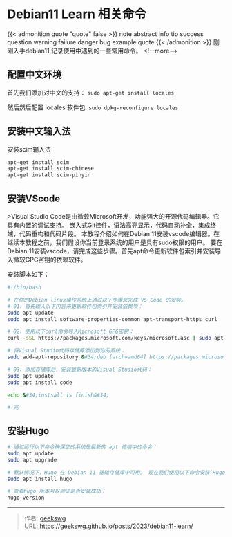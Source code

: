 # Debian11 Learn 相关命令

{{&lt; admonition quote &#34;quote&#34; false &gt;}}
note abstract info tip success question warning failure danger bug example quote
{{&lt; /admonition &gt;}}
刚刚入手debian11,记录使用中遇到的一些常用命令。
&lt;!--more--&gt;

## 配置中文环境

首先我们添加对中文的支持：
`sudo apt-get install locales`

然后然后配置 locales 软件包:
`sudo dpkg-reconfigure locales`

## 安装中文输入法

安装scim输入法

```bash
apt-get install scim   
apt-get install scim-chinese   
apt-get install scim-pinyin  
```

## 安装VScode
&gt;Visual Studio Code是由微软Microsoft开发，功能强大的开源代码编辑器。它具有内置的调试支持。
嵌入式Git控件，语法高亮显示，代码自动补全，集成终端，代码重构和代码片段。
本教程介绍如何在Debian 11安装vscode编辑器。在继续本教程之前，我们假设你当前登录系统的用户是具有sudo权限的用户。
要在Debian 11安装vscode，请完成这些步骤。首先apt命令更新软件包索引并安装导入微软GPG密钥的依赖软件。

安装脚本如下：
```bash
#!/bin/bash

# 在你的Debian linux操作系统上通过以下步骤来完成 VS Code 的安装。
# 01、首先输入以下内容来更新软件包索引并安装依赖项：
sudo apt update
sudo apt install software-properties-common apt-transport-https curl

# 02、使用以下curl命令导入Microsoft GPG密钥：
curl -sSL https://packages.microsoft.com/keys/microsoft.asc | sudo apt-key add -

# 将Visual Studio代码存储库添加到你的系统：
sudo add-apt-repository &#34;deb [arch=amd64] https://packages.microsoft.com/repos/vscode stable main&#34;

# 03、添加存储库后，安装最新版本的Visual Studio代码：
sudo apt update
sudo apt install code

echo &#34;instsall is finish&#34;

# 完
```

## 安装Hugo

```bash
# 通过运行以下命令确保您的系统是最新的 apt 终端中的命令：
sudo apt update
sudo apt upgrade

# 默认情况下，Hugo 在 Debian 11 基础存储库中可用。 现在我们使用以下命令安装`Hugo`
sudo apt install hugo

# 查看hugo 版本号以验证是否安装成功：
hugo version
```

---

> 作者: [geekswg](https://github.com/geekswg)  
> URL: https://geekswg.github.io/posts/2023/debian11-learn/  

